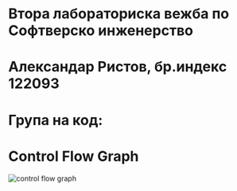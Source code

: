 # Втора лабораториска вежба по Софтверско инженерство
# Александар Ристов, бр.индекс 122093
# Група на код:
# Control Flow Graph
![control flow graph](https://github.com/user-attachments/assets/fe62d0b8-7166-4732-ade7-39d277e28ea4)

